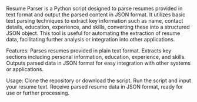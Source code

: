 Resume Parser is a Python script designed to parse resumes provided in text format and output the parsed content in JSON format. It utilizes basic text parsing techniques to extract key information such as name, contact details, education, experience, and skills, converting these into a structured JSON object. This tool is useful for automating the extraction of resume data, facilitating further analysis or integration into other applications.

Features:
Parses resumes provided in plain text format.
Extracts key sections including personal information, education, experience, and skills.
Outputs parsed data in JSON format for easy integration with other systems or applications.

Usage:
Clone the repository or download the script.
Run the script and input your resume text.
Receive parsed resume data in JSON format, ready for use or further processing.
